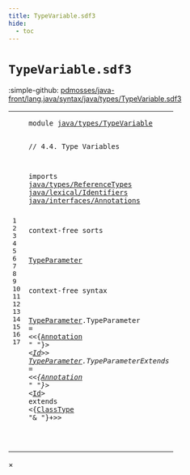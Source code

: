 ```yaml
---
title: TypeVariable.sdf3
hide:
  - toc
---
```


# `TypeVariable.sdf3`

:simple-github: [pdmosses/java-front/lang.java/syntax/java/types/TypeVariable.sdf3]

[pdmosses/java-front/lang.java/syntax/java/types/TypeVariable.sdf3]: https://github.com/pdmosses/java-front/blob/master/lang.java/syntax/java/types/TypeVariable.sdf3 "The source file on GitHub"

<div class="sdf3"><table class="highlighttable"><tbody><tr><td class="linenos"><div class="linenodiv"><pre><span></span>1
2
3
4
5
6
7
8
9
10
11
12
13
14
15
16
17
</pre></div></td>
<td class="code"><pre><code><span class="keyword">module</span> <a href="../../classes/ClassDeclarations.sdf3/#java/types/TypeVariable_18_3" id="java/types/TypeVariable_1_8" title="a definition with a single reference">java/types/TypeVariable</a>

<span class="layout">// 4.4. Type Variables</span>

<span class="keyword">imports</span>
  <a href="../ReferenceTypes.sdf3/#java/types/ReferenceTypes_1_8" id="java/types/ReferenceTypes_6_3" title="a reference to a single-file definition">java/types/ReferenceTypes</a>
  <a href="../../lexical/Identifiers.sdf3/#java/lexical/Identifiers_1_8" id="java/lexical/Identifiers_7_3" title="a reference to a single-file definition">java/lexical/Identifiers</a>
  <a href="../../interfaces/Annotations.sdf3/#java/interfaces/Annotations_1_8" id="java/interfaces/Annotations_8_3" title="a reference to a single-file definition">java/interfaces/Annotations</a>

<span class="keyword">context-free sorts</span>

  <a href="../../classes/ClassDeclarations.sdf3/#TypeParameter_50_53" id="TypeParameter_12_3" title="a definition with a single reference">TypeParameter</a>

<span class="keyword">context-free syntax</span>

  <a href="../../classes/ClassDeclarations.sdf3/#TypeParameter_50_53" id="TypeParameter_16_3" title="a definition with a single reference">TypeParameter</a>.<span class="cons_Constructor"><span id="TypeParameter_16_17" title="a definition with no references">TypeParameter</span></span>        = &lt;&lt;{<a href="../../interfaces/Annotations.sdf3/#Annotation_12_3" id="Annotation_16_43" title="a reference to a single-file definition">Annotation</a> <span class="cons_Lit">" "</span>}*&gt; &lt;<a href="../../lexical/Identifiers.sdf3/#Id_15_3" id="Id_16_62" title="a reference to a single-file definition">Id</a>&gt;&gt;
  <a href="../../classes/ClassDeclarations.sdf3/#TypeParameter_50_53" id="TypeParameter_17_3" title="a definition with a single reference">TypeParameter</a>.<span class="cons_Constructor"><span id="TypeParameterExtends_17_17" title="a definition with no references">TypeParameterExtends</span></span> = &lt;&lt;{<a href="../../interfaces/Annotations.sdf3/#Annotation_12_3" id="Annotation_17_43" title="a reference to a single-file definition">Annotation</a> <span class="cons_Lit">" "</span>}*&gt; &lt;<a href="../../lexical/Identifiers.sdf3/#Id_15_3" id="Id_17_62" title="a reference to a single-file definition">Id</a>&gt; <span class="cons_String">extends</span> &lt;{<a href="../ReferenceTypes.sdf3/#ClassType_14_3" id="ClassType_17_76" title="a reference to a single-file definition">ClassType</a> <span class="cons_Lit">"&amp; "</span>}+&gt;&gt;

</code></pre></td></tr></tbody></table></div>

<div id="modal">
  <div id="modal-content">
    <span id="modal-close">&times;</span>
    <h2 id="modal-h2"></h2>
    <p  id="modal-p"></p>
    <ul id="modal-ul"></ul>
  </div>
</div>
